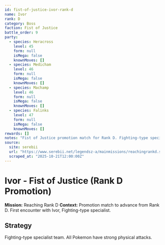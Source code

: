 ```yaml
---
id: fist-of-justice-ivor-rank-d
name: Ivor
rank: D
category: Boss
faction: Fist of Justice
battle_order: 9
party:
  - species: Heracross
    level: 45
    form: null
    isMega: false
    knownMoves: []
  - species: Medicham
    level: 46
    form: null
    isMega: false
    knownMoves: []
  - species: Machamp
    level: 46
    form: null
    isMega: false
    knownMoves: []
  - species: Falinks
    level: 47
    form: null
    isMega: false
    knownMoves: []
rewards: []
notes: "Fist of Justice promotion match for Rank D. Fighting-type specialist."
source:
  site: serebii
  url: "https://www.serebii.net/legendsz-a/mainmissions/reachingrankd.shtml"
  scraped_at: "2025-10-21T12:00:00Z"
---
```


# Ivor - Fist of Justice (Rank D Promotion)

**Mission:** Reaching Rank D
**Context:** Promotion match to advance from Rank D. First encounter with Ivor, Fighting-type specialist.

## Strategy
Fighting-type specialist team. All Pokemon have strong physical attacks.
